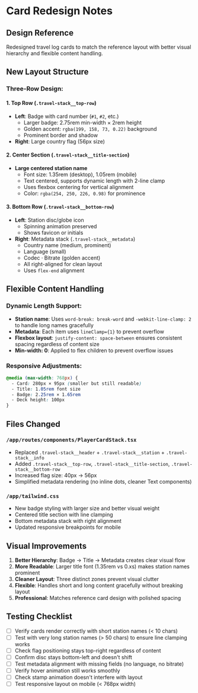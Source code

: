 # Card Redesign Notes

## Design Reference
Redesigned travel log cards to match the reference layout with better visual hierarchy and flexible content handling.

## New Layout Structure

### Three-Row Design:

#### 1. **Top Row** (`.travel-stack__top-row`)
- **Left**: Badge with card number (`#1`, `#2`, etc.)
  - Larger badge: 2.75rem min-width × 2rem height
  - Golden accent: `rgba(199, 158, 73, 0.22)` background
  - Prominent border and shadow
- **Right**: Large country flag (56px size)

#### 2. **Center Section** (`.travel-stack__title-section`)
- **Large centered station name**
  - Font size: 1.35rem (desktop), 1.05rem (mobile)
  - Text centered, supports dynamic length with 2-line clamp
  - Uses flexbox centering for vertical alignment
  - Color: `rgba(254, 250, 226, 0.98)` for prominence

#### 3. **Bottom Row** (`.travel-stack__bottom-row`)
- **Left**: Station disc/globe icon
  - Spinning animation preserved
  - Shows favicon or initials
- **Right**: Metadata stack (`.travel-stack__metadata`)
  - Country name (medium, prominent)
  - Language (small)
  - Codec · Bitrate (golden accent)
  - All right-aligned for clean layout
  - Uses `flex-end` alignment

## Flexible Content Handling

### Dynamic Length Support:
- **Station name**: Uses `word-break: break-word` and `-webkit-line-clamp: 2` to handle long names gracefully
- **Metadata**: Each item uses `lineClamp={1}` to prevent overflow
- **Flexbox layout**: `justify-content: space-between` ensures consistent spacing regardless of content size
- **Min-width: 0**: Applied to flex children to prevent overflow issues

### Responsive Adjustments:
```css
@media (max-width: 768px) {
  - Card: 280px × 95px (smaller but still readable)
  - Title: 1.05rem font size
  - Badge: 2.25rem × 1.65rem
  - Deck height: 100px
}
```

## Files Changed

### `/app/routes/components/PlayerCardStack.tsx`
- Replaced `.travel-stack__header` + `.travel-stack__station` + `.travel-stack__info`
- Added `.travel-stack__top-row`, `.travel-stack__title-section`, `.travel-stack__bottom-row`
- Increased flag size: 40px → 56px
- Simplified metadata rendering (no inline dots, cleaner Text components)

### `/app/tailwind.css`
- New badge styling with larger size and better visual weight
- Centered title section with line clamping
- Bottom metadata stack with right alignment
- Updated responsive breakpoints for mobile

## Visual Improvements

1. **Better Hierarchy**: Badge → Title → Metadata creates clear visual flow
2. **More Readable**: Larger title font (1.35rem vs 0.xs) makes station names prominent
3. **Cleaner Layout**: Three distinct zones prevent visual clutter
4. **Flexible**: Handles short and long content gracefully without breaking layout
5. **Professional**: Matches reference card design with polished spacing

## Testing Checklist

- [ ] Verify cards render correctly with short station names (< 10 chars)
- [ ] Test with very long station names (> 50 chars) to ensure line clamping works
- [ ] Check flag positioning stays top-right regardless of content
- [ ] Confirm disc stays bottom-left and doesn't shift
- [ ] Test metadata alignment with missing fields (no language, no bitrate)
- [ ] Verify hover animation still works smoothly
- [ ] Check stamp animation doesn't interfere with layout
- [ ] Test responsive layout on mobile (< 768px width)
